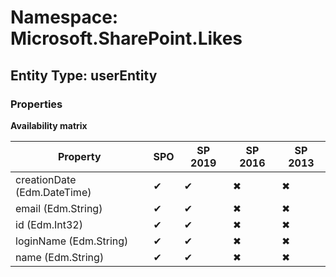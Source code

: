 # Namespace: Microsoft.SharePoint.Likes
## Entity Type: userEntity

### Properties

**Availability matrix**

Property | SPO | SP 2019 | SP 2016 | SP 2013
----------|-----|---------|---------|--------
creationDate (Edm.DateTime) | ✔ | ✔ | ✖ | ✖
email (Edm.String) | ✔ | ✔ | ✖ | ✖
id (Edm.Int32) | ✔ | ✔ | ✖ | ✖
loginName (Edm.String) | ✔ | ✔ | ✖ | ✖
name (Edm.String) | ✔ | ✔ | ✖ | ✖

